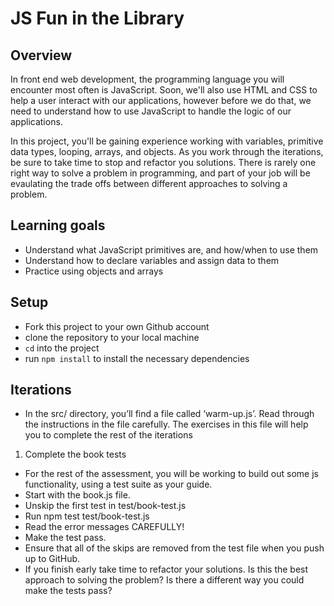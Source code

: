 # JS Fun in the Library

## Overview

In front end web development, the programming language you will encounter most
often is JavaScript. Soon, we'll also use HTML and CSS to help a user interact
with our applications, however before we do that, we need to understand how to
use JavaScript to handle the logic of our applications.

In this project, you'll be gaining experience working with variables, primitive
data types, looping, arrays, and objects. As you work through the
iterations, be sure to take time to stop and refactor you solutions. There is
rarely one right way to solve a problem in programming, and part of your job
will be evaulating the trade offs between different approaches to solving a
problem.

## Learning goals

  - Understand what JavaScript primitives are, and how/when to use them
  - Understand how to declare variables and assign data to them
  - Practice using objects and arrays

## Setup

  - Fork this project to your own Github account
  - clone the repository to your local machine
  - `cd` into the project
  - run `npm install` to install the necessary dependencies


## Iterations

  - In the src/ directory, you’ll find a file called ‘warm-up.js’. Read through the instructions in the file carefully. The exercises in this file will help you to complete the rest of the iterations

1. Complete the book tests

  - For the rest of the assessment, you will be working to build out some js functionality, using a test suite as your guide.
  - Start with the book.js file.
  - Unskip the first test in test/book-test.js
  - Run npm test test/book-test.js
  - Read the error messages CAREFULLY!
  - Make the test pass.
  - Ensure that all of the skips are removed from the test file when you push up to GitHub.
  - If you finish early take time to refactor your solutions. Is this the best approach to solving the problem? Is there a different way you could make the tests pass?
